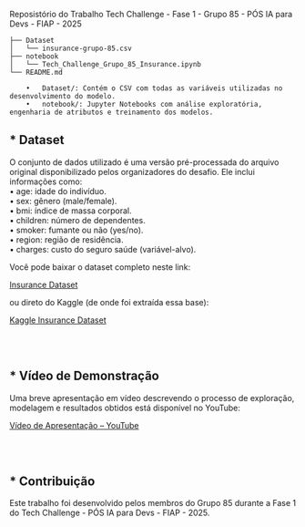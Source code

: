 Reposistório do Trabalho Tech Challenge - Fase 1 - Grupo 85 - PÓS IA para Devs - FIAP - 2025


```
├── Dataset
│   └── insurance-grupo-85.csv
├── notebook
│   └── Tech_Challenge_Grupo_85_Insurance.ipynb
└── README.md

    •	Dataset/: Contém o CSV com todas as variáveis utilizadas no desenvolvimento do modelo.
    •	notebook/: Jupyter Notebooks com análise exploratória, engenharia de atributos e treinamento dos modelos.

```

<h2>* Dataset </h2>

O conjunto de dados utilizado é uma versão pré-processada do arquivo original disponibilizado pelos organizadores do desafio. Ele inclui informações como: <br/>
• age: idade do indivíduo. <br/>
• sex: gênero (male/female). <br/>
• bmi: índice de massa corporal. <br/>
• children: número de dependentes. <br/>
• smoker: fumante ou não (yes/no). <br/>
• region: região de residência. <br/>
• charges: custo do seguro saúde (variável-alvo). <br/>

Você pode baixar o dataset completo neste link:

[Insurance Dataset](https://github.com/FIAP-5IADT-GRUPO85/tech_challenge_fase_01/blob/main/Dataset/insurance-grupo-85.csv)


ou direto do Kaggle (de onde foi extraída essa base):

[Kaggle Insurance Dataset](https://www.kaggle.com/datasets/thedevastator/prediction-of-insurance-charges-using-age-gender)

<br/>
<br/>

<h2>* Vídeo de Demonstração</h2>

Uma breve apresentação em vídeo descrevendo o processo de exploração, modelagem e resultados obtidos está disponível no YouTube:

[Vídeo de Apresentação – YouTube](https://www.youtube.com/watch?v=8VXqU_fScYc)

<br/>
<br/>

<h2>* Contribuição</h2>

Este trabalho foi desenvolvido pelos membros do Grupo 85 durante a Fase 1 do Tech Challenge - PÓS IA para Devs - FIAP - 2025.

<br/>
<br/>
